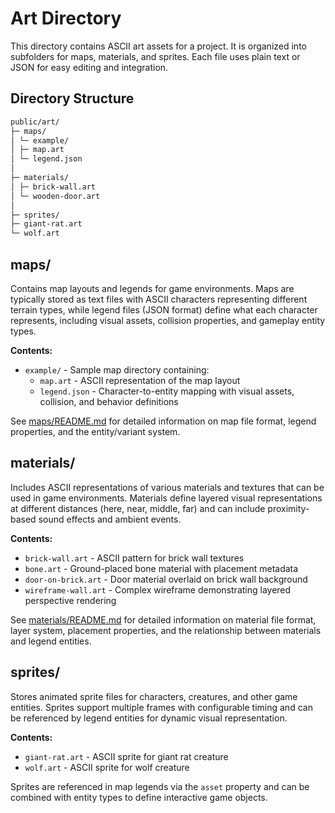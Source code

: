 # Art Directory

This directory contains ASCII art assets for a project. It is organized into subfolders for maps, materials, and sprites. Each file uses plain text or JSON for easy editing and integration.

## Directory Structure

```bash
public/art/
├─ maps/
│ └─ example/
│ ├─ map.art
│ └─ legend.json
│
├─ materials/
│ ├─ brick-wall.art
│ └─ wooden-door.art
│
├─ sprites/
├─ giant-rat.art
└─ wolf.art
```

## maps/

Contains map layouts and legends for game environments. Maps are typically stored as text files with ASCII characters representing different terrain types, while legend files (JSON format) define what each character represents, including visual assets, collision properties, and gameplay entity types.

**Contents:**

- `example/` - Sample map directory containing:
  - `map.art` - ASCII representation of the map layout
  - `legend.json` - Character-to-entity mapping with visual assets, collision, and behavior definitions

See [maps/README.md](maps/README.md) for detailed information on map file format, legend properties, and the entity/variant system.

## materials/

Includes ASCII representations of various materials and textures that can be used in game environments. Materials define layered visual representations at different distances (here, near, middle, far) and can include proximity-based sound effects and ambient events.

**Contents:**

- `brick-wall.art` - ASCII pattern for brick wall textures
- `bone.art` - Ground-placed bone material with placement metadata
- `door-on-brick.art` - Door material overlaid on brick wall background
- `wireframe-wall.art` - Complex wireframe demonstrating layered perspective rendering

See [materials/README.md](materials/README.md) for detailed information on material file format, layer system, placement properties, and the relationship between materials and legend entities.

## sprites/

Stores animated sprite files for characters, creatures, and other game entities. Sprites support multiple frames with configurable timing and can be referenced by legend entities for dynamic visual representation.

**Contents:**

- `giant-rat.art` - ASCII sprite for giant rat creature
- `wolf.art` - ASCII sprite for wolf creature

Sprites are referenced in map legends via the `asset` property and can be combined with entity types to define interactive game objects.
